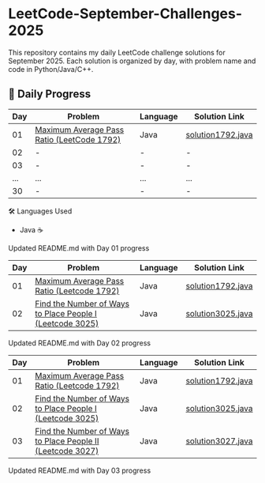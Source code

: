# LeetCode-September-Challenges-2025
This repository contains my daily LeetCode challenge solutions for September 2025.   Each solution is organized by day, with problem name and code in Python/Java/C++.


## 📅 Daily Progress  

| Day | Problem | Language | Solution Link |
|-----|----------|----------|---------------|
| 01  | [Maximum Average Pass Ratio (LeetCode 1792)](https://leetcode.com/problems/maximum-average-pass-ratio/) | Java | [solution1792.java](./solution1792.java) |
| 02  | - | - | - |
| 03  | - | - | - |
| ... | ... | ... | ... |
| 30  | - | - | - |

 🛠 Languages Used
- Java ☕  

Updated README.md with Day 01 progress


| Day | Problem | Language | Solution Link |
|-----|---------|----------|---------------|
| 01  | [Maximum Average Pass Ratio (Leetcode 1792)](https://leetcode.com/problems/maximum-average-pass-ratio/) | Java | [solution1792.java](./solution1792.java) |
| 02  | [Find the Number of Ways to Place People I (Leetcode 3025)](https://leetcode.com/problems/find-the-number-of-ways-to-place-people-i/) | Java | [solution3025.java](./solution3025.java) |

Updated README.md with Day 02 progress

| Day | Problem | Language | Solution Link |
|-----|---------|----------|---------------|
| 01  | [Maximum Average Pass Ratio (Leetcode 1792)](https://leetcode.com/problems/maximum-average-pass-ratio/) | Java | [solution1792.java](./solution1792.java) |
| 02  | [Find the Number of Ways to Place People I (Leetcode 3025)](https://leetcode.com/problems/find-the-number-of-ways-to-place-people-i/) | Java | [solution3025.java](./solution3025.java) |
| 03  | [Find the Number of Ways to Place People II (Leetcode 3027)](https://leetcode.com/problems/find-the-number-of-ways-to-place-people-ii/) | Java | [solution3027.java](./solution3027.java) |
Updated README.md with Day 03 progress
